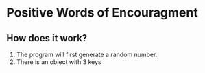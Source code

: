 # Positive Words of Encouragment

## How does it work?

1. The program will first generate a random number.
2. There is an object with 3 keys